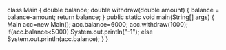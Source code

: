 class Main
{
    double balance;
    double withdraw(double amount)
    {
        balance = balance-amount;
        return balance;
    }
    public static void main(String[] args)
    {
        Main acc=new Main();
        acc.balance=6000;
        acc.withdraw(1000);
        if(acc.balance<5000)
                System.out.println("-1");
            else
            System.out.println(acc.balance);
    }
}
